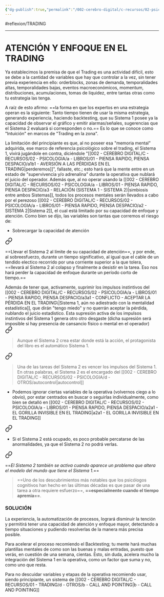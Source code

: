 ```yaml
---
{"dg-publish":true,"permalink":"/002-cerebro-digital/c-recursos/02-psicologia/a-libros/01-piensa-rapido-piensa-despacio/c4-atencion-y-esfuerzo-en-el-trading/"}
---
```


#reflexion/TRADING

---
# ATENCIÓN Y ENFOQUE EN EL TRADING

Ya establecimos la premisa de que el Trading es una actividad difícil, esto se debe a la cantidad de variables que hay que controlar a la vez, sin tener previa experiencia en ello: orderblocks, zonas de demanda, temporalidades altas, temporalidades bajas, eventos macroeconómicos, momentum, distribuciones, acumulaciones, tomas de liquidez, entre tantas otras como tu estrategia las tenga.

A raíz de esto afirmo: ==la forma en que los expertos en una estrategia operan es la siguiente:
Tanto tiempo tienen de usar la misma estrategia, generando experiencia, haciendo backtesting, que su Sistema 1 posee ya la capacidad de observar el gráfico y emitir alarmas/señales, sugerencias que el Sistema 2 evaluará si corresponden o no.== Es lo que se conoce como "Intuición" en marcos de "Trading en la zona".

La limitación del principiante es que, al no poseer esa "memoria mental" adquirida, ese marco de referencia psicológico sobre el trading, el Sistema 1, vivirá jugándole en contra, diciéndole "[[002 - CEREBRO DIGITAL/C - RECURSOS/02 - PSICOLOGIA/a - LIBROS/01 - PIENSA RAPIDO, PIENSA DESPACIO/a1b1 - AVERSIÓN A LAS PÉRDIDAS EN EL TRADING\|perderemos]]", fallaste, etc.; esto hará que la mente entre en un estado de "supervivencia y/o adrenalina" durante la operativa que nublará el juicio del operador. Además que, al no operar usando la [[002 - CEREBRO DIGITAL/C - RECURSOS/02 - PSICOLOGIA/a - LIBROS/01 - PIENSA RAPIDO, PIENSA DESPACIO/a3 - RELACIÓN (SISTEMA 1 - SISTEMA 2)\|simbiosis entre ambos Sistemas]], todos los procesos mentales serán llevados a cabo por el perezoso [[002 - CEREBRO DIGITAL/C - RECURSOS/02 - PSICOLOGIA/a - LIBROS/01 - PIENSA RAPIDO, PIENSA DESPACIO/a2 - SISTEMA 2\|Sistema 2]], el cual está limitado por su capacidad de enfoque y atención. Como bien se dijo, las variables son tantas que corremos el riesgo de:

* Sobrecargar la capacidad de atención 
<div class="transclusion internal-embed is-loaded"><a class="markdown-embed-link" href="/002-cerebro-digital/c-recursos/02-psicologia/a-libros/01-piensa-rapido-piensa-despacio/c-atencion-y-esfuerzo/#1abfbb" aria-label="Open link"><svg xmlns="http://www.w3.org/2000/svg" width="24" height="24" viewBox="0 0 24 24" fill="none" stroke="currentColor" stroke-width="2" stroke-linecap="round" stroke-linejoin="round" class="svg-icon lucide-link"><path d="M10 13a5 5 0 0 0 7.54.54l3-3a5 5 0 0 0-7.07-7.07l-1.72 1.71"></path><path d="M14 11a5 5 0 0 0-7.54-.54l-3 3a5 5 0 0 0 7.07 7.07l1.71-1.71"></path></svg></a><div class="markdown-embed">



==Llevar el Sistema 2 al límite de su capacidad de atención==, y por ende, al sobreesfuerzo, durante un tiempo significativo, al igual que el cable de un tendido electico recorrido por una corriente superior a la que tolera, ==llevará al Sistema 2 al colapso y finalmente a desistir en la tarea. Eso nos hará perder la capacidad de enfoque durante un período corto de tiempo.== 

</div></div>
 Además de tener que, activamente, suprimir los impulsos instintivos del [[002 - CEREBRO DIGITAL/C - RECURSOS/02 - PSICOLOGIA/a - LIBROS/01 - PIENSA RAPIDO, PIENSA DESPACIO/a3a1 - CONFLICTO - ACEPTAR LA PÉRDIDA EN EL TRADING\|Sistema 1, aún no adiestrado con la mentalidad estadística]], que dirán "tengo miedo" y no querrán aceptar la pérdida, nublando el juicio estadístico. Esta supresión activa de los impulsos instintivos del Sistema 1 genera otro otro desgaste (dicha supresión será imposible si hay presencia de cansancio físico o mental en el operador) 
<div class="transclusion internal-embed is-loaded"><a class="markdown-embed-link" href="/002-cerebro-digital/c-recursos/02-psicologia/a-libros/01-piensa-rapido-piensa-despacio/a2-sistema-2/#9fd6ff" aria-label="Open link"><svg xmlns="http://www.w3.org/2000/svg" width="24" height="24" viewBox="0 0 24 24" fill="none" stroke="currentColor" stroke-width="2" stroke-linecap="round" stroke-linejoin="round" class="svg-icon lucide-link"><path d="M10 13a5 5 0 0 0 7.54.54l3-3a5 5 0 0 0-7.07-7.07l-1.72 1.71"></path><path d="M14 11a5 5 0 0 0-7.54-.54l-3 3a5 5 0 0 0 7.07 7.07l1.71-1.71"></path></svg></a><div class="markdown-embed">



>Aunque el Sistema 2 crea estar donde está la acción, el protagonista del libro es el automático Sistema 1.

</div></div>
 
<div class="transclusion internal-embed is-loaded"><a class="markdown-embed-link" href="/002-cerebro-digital/c-recursos/02-psicologia/a-libros/01-piensa-rapido-piensa-despacio/a2-sistema-2/#158df0" aria-label="Open link"><svg xmlns="http://www.w3.org/2000/svg" width="24" height="24" viewBox="0 0 24 24" fill="none" stroke="currentColor" stroke-width="2" stroke-linecap="round" stroke-linejoin="round" class="svg-icon lucide-link"><path d="M10 13a5 5 0 0 0 7.54.54l3-3a5 5 0 0 0-7.07-7.07l-1.72 1.71"></path><path d="M14 11a5 5 0 0 0-7.54-.54l-3 3a5 5 0 0 0 7.07 7.07l1.71-1.71"></path></svg></a><div class="markdown-embed">



> Una de las tareas del Sistema 2 es vencer los impulsos del Sistema 1. En otras palabras, el Sistema 2 es el encargado del [[002 - CEREBRO DIGITAL/C - RECURSOS/02 - PSICOLOGIA/d - OTROS/autocontrol\|autocontrol]]

</div></div>

* Podemos ignorar ciertas variables de la operativa (volvernos ciego a lo obvio), por estar centrados en buscar o seguirlas individualmente, como bien se detalló en [[002 - CEREBRO DIGITAL/C - RECURSOS/02 - PSICOLOGIA/a - LIBROS/01 - PIENSA RAPIDO, PIENSA DESPACIO/a2a1 - EL GORILLA INVISIBLE EN EL TRADING\|a2a1 - EL GORILLA INVISIBLE EN EL TRADING]] 
<div class="transclusion internal-embed is-loaded"><a class="markdown-embed-link" href="/002-cerebro-digital/c-recursos/02-psicologia/a-libros/01-piensa-rapido-piensa-despacio/a2a-el-gorilla-invisible/#8637a8" aria-label="Open link"><svg xmlns="http://www.w3.org/2000/svg" width="24" height="24" viewBox="0 0 24 24" fill="none" stroke="currentColor" stroke-width="2" stroke-linecap="round" stroke-linejoin="round" class="svg-icon lucide-link"><path d="M10 13a5 5 0 0 0 7.54.54l3-3a5 5 0 0 0-7.07-7.07l-1.72 1.71"></path><path d="M14 11a5 5 0 0 0-7.54-.54l-3 3a5 5 0 0 0 7.07 7.07l1.71-1.71"></path></svg></a><div class="markdown-embed">



* Si el Sistema 2 está ocupado, es poco probable percatarse de las anormalidades, ya que el Sistema 2 no podrá verlas.

<div class="transclusion internal-embed is-loaded"><a class="markdown-embed-link" href="/002-cerebro-digital/c-recursos/02-psicologia/a-libros/01-piensa-rapido-piensa-despacio/a3-relacion-sistema-1-sistema-2/#4095b0" aria-label="Open link"><svg xmlns="http://www.w3.org/2000/svg" width="24" height="24" viewBox="0 0 24 24" fill="none" stroke="currentColor" stroke-width="2" stroke-linecap="round" stroke-linejoin="round" class="svg-icon lucide-link"><path d="M10 13a5 5 0 0 0 7.54.54l3-3a5 5 0 0 0-7.07-7.07l-1.72 1.71"></path><path d="M14 11a5 5 0 0 0-7.54-.54l-3 3a5 5 0 0 0 7.07 7.07l1.71-1.71"></path></svg></a><div class="markdown-embed">



==*El Sistema 2 también se activa cuando aparece un problema que altera el modelo del mundo que tiene el Sistema 1.*== 

</div></div>
 

</div></div>

>==Uno de los descubrimientos más notables que los psicólogos cognitivos han hecho en las últimas décadas es que pasar de una tarea a otra requiere esfuerzo==,  **==especialmente cuando el tiempo apremia==**.


### SOLUCIÓN
La experiencia, la automatización de procesos, logrará disminuir la tención y permitirá tener una capacidad de atención y enfoque mayor, detectando a tiempo situaciones y pudiendo resolverlas de la manera más precisa posible.

Para acelerar el proceso recomiendo el Backtesting; tu mente hará muchas plantillas mentales de como son las buenas y malas entradas, puesto que verás, en cuestión de una semana, cientas. Esto, sin duda, acelera mucho la integración del Sistema 1 en la operativa, como un factor que suma y no, como uno que resta.

Para no descuidar variables y etapas de la operativa recomiendo usar, siendo principiante, un sistema de [[002 - CEREBRO DIGITAL/C - RECURSOS/01 - TRADING/d - OTROS/b - CALL AND POINTING\|b - CALL AND POINTING]]